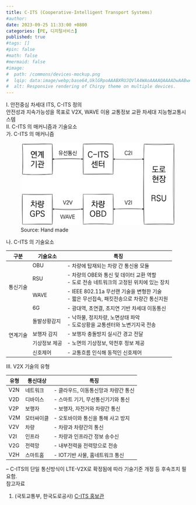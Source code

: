 ```yaml
---
title: C-ITS (Cooperative-Intelligent Transport Systems)
#author: 
date: 2023-09-25 11:33:00 +0800
categories: [PE, 디지털서비스]
published: true
#tags: []
#pin: false
#math: false
#mermaid: false
#image:
#  path: /commons/devices-mockup.png
#  lqip: data:image/webp;base64,UklGRpoAAABXRUJQVlA4WAoAAAAQAAAADwAABwAAQUxQSDIAAAARL0AmbZurmr57yyIiqE8oiG0bejIYEQTgqiDA9vqnsUSI6H+oAERp2HZ65qP/VIAWAFZQOCBCAAAA8AEAnQEqEAAIAAVAfCWkAALp8sF8rgRgAP7o9FDvMCkMde9PK7euH5M1m6VWoDXf2FkP3BqV0ZYbO6NA/VFIAAAA
#  alt: Responsive rendering of Chirpy theme on multiple devices.
---
```


<div class="post-wrap">
  <div class="para">
    <div class="para-title">
      I. 안전중심 차세대 ITS, C-ITS 정의
    </div>
    <div class="para-cntnt">
      안전성과 지속가능성을 목표로 <span class="para-kwd">V2X, WAVE</span> 이용 교통정보 교환 차세대 지능형교통시스템
    </div>
  </div>

  <div class="para">
    <div class="para-title">
      II. C-ITS 의 매커니즘과 기술요소
    </div>
    <div class="para-cntnt">
      <div class="para">
        <div class="para-title">
          가. C-ITS 의 매커니즘
        </div>
        <div class="para-cntnt">
          <figure class="post-figure">
            <img src="/assets/img/posts/c-its.png" alt="C-ITS Mechanism">
            <figcaption>Source: Hand made</figcaption>
          </figure>
        </div>
      </div>
      <div class="para">
        <div class="para-title">
          나. C-ITS 의 기술요소
        </div>
        <div class="para-cntnt">
          <table class="post-table">
            <thead>
			  <tr>
				  <th>구분</th>
				  <th>기술요소</th>
				  <th>특징</th>
			  </tr>
			  </thead>
			  <tbody>
				  <tr>
					  <td rowspan="4">통신기술</td>
					  <td>OBU</td>
					  <td>
						- 차량에 탑재되는 차량 간 통신용 모듈
					  </td>
				  </tr>
				  <tr>
					  <td>RSU</td>
					  <td>
						- 차량의 OBE와 통신 및 데이터 교환 역할<br/>
						- 도로 전송 네트워크의 고정된 위치에 있는 장치
					  </td>
				  </tr>
				  <tr>
					  <td>WAVE</td>
					  <td>
						- IEEE 802.11a 무선랜 기술을 변형한 기술<br/>
						- 짧은 무선접속, 패킷전송으로 차량간 통신지원
					  </td>
				  </tr>
				  <tr>
					  <td>6G</td>
					  <td>
						- 광대역, 초연결, 초지연 기반 차세대 이동통신
					  </td>
				  </tr>
				  <tr>
					  <td rowspan="4">연계기술</td>
					  <td>돌발상황감지</td>
					  <td>
						- 낙하물, 정지차량, 노면상태 파악<br/>
						- 도로상황을 교통센터와 노변기지국 전송
					  </td>
				  </tr>
				  <tr>
					  <td>보행자 감지</td>
					  <td>
						- 보행자 충돌방지 실시간 경고 전달
					  </td>
				  </tr>
				  <tr>
					  <td>기상정보 제공</td>
					  <td>
						- 노면의 기상정보, 악천후 정보 제공
					  </td>
				  </tr>
				  <tr>
					  <td>신호제어</td>
					  <td>
						- 교통흐름 인식해 동적인 신호제어
					  </td>
				  </tr>
			  </tbody>
          </table>
        </div>
      </div>
    </div>
  </div>

  <div class="para">
    <div class="para-title">
      III. V2X 기술의 유형
    </div>
    <div class="para-cntnt">
      <table class="post-table">
        <thead>
          <tr>
              <th>유형</th>
              <th>통신대상</th>
              <th>특징</th>
          </tr>
		  </thead>
		  <tbody>
			  <tr>
				  <td>V2N</td>
				  <td>네트워크</td>
				  <td>- 클라우드, 이동통신망과 차량간 통신</td>
			  </tr>
			  <tr>
				  <td>V2D</td>
				  <td>디바이스</td>
				  <td>- 스마트 기기, 무선통신기기와 통신</td>
			  </tr>
			  <tr>
				  <td>V2P</td>
				  <td>보행자</td>
				  <td>- 보행자, 자전거와 차량간 통신</td>
			  </tr>
			  <tr>
				  <td>V2M</td>
				  <td>모터싸이클</td>
				  <td>- 오토바이와 통신을 통해 사고 방지</td>
			  </tr>
			  <tr>
				  <td>V2V</td>
				  <td>차량</td>
				  <td>- 차량과 차량간의 통신</td>
			  </tr>
			  <tr>
				  <td>V2I</td>
				  <td>인프라</td>
				  <td>- 차량과 인프라간 정보 송수신</td>
			  </tr>
			  <tr>
				  <td>V2G</td>
				  <td>전력망</td>
				  <td>- 내부전력을 전력망으로 전송</td>
			  </tr>
			  <tr>
				  <td>V2H</td>
				  <td>스마트홈</td>
				  <td>- IOT기반 사물, 홈네트워크 통신</td>
			  </tr>
		  </tbody>
      </table>
    </div>
  </div>
</div>
&ndash; C-ITS의 단일 통신방식이 LTE-V2X로 확정됨에 따라 기술기준 개정 등 후속조치 필요함.

<div class="refr-wrap">
  <div class="refr-title">
    참고자료
  </div>
  <ol class="refr-list">
    <li>(국토교통부, 한국도로공사) <a target="_blank" href="https://www.c-its.kr/">C-ITS 홍보관</a></li>
  </ol>
</div>
